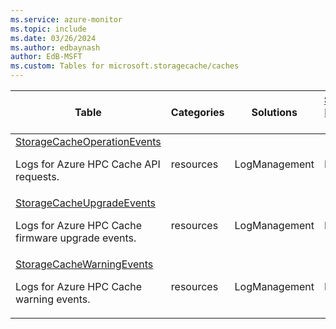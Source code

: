 ```yaml
---
ms.service: azure-monitor
ms.topic: include
ms.date: 03/26/2024
ms.author: edbaynash
author: EdB-MSFT
ms.custom: Tables for microsoft.storagecache/caches
---
```



| Table | Categories | Solutions|[Supports basic log plan](/azure/azure-monitor/logs/basic-logs-configure?tabs=portal-1#compare-the-basic-and-analytics-log-data-plans)| Queries|
|---|---|---|---|---|
| [StorageCacheOperationEvents](/azure/azure-monitor/reference/tables/StorageCacheOperationEvents)<p>Logs for Azure HPC Cache API requests. | resources | LogManagement | No| [Yes](/azure/azure-monitor/reference/queries/storagecacheoperationevents)|
| [StorageCacheUpgradeEvents](/azure/azure-monitor/reference/tables/StorageCacheUpgradeEvents)<p>Logs for Azure HPC Cache firmware upgrade events. | resources | LogManagement | No| [Yes](/azure/azure-monitor/reference/queries/storagecacheupgradeevents)|
| [StorageCacheWarningEvents](/azure/azure-monitor/reference/tables/StorageCacheWarningEvents)<p>Logs for Azure HPC Cache warning events. | resources | LogManagement | No| [Yes](/azure/azure-monitor/reference/queries/storagecachewarningevents)|

  
